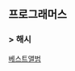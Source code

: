## 프로그래머스
### > 해시
[베스트앨범](https://school.programmers.co.kr/learn/courses/30/lessons/42579?language=javascript)

